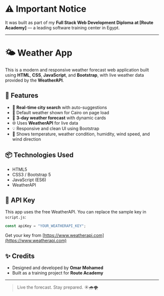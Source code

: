 # ⚠️ Important Notice
It was built as part of my **Full Stack Web Development Diploma at [Route Academy]** — a leading software training center in Egypt.

---

# 🌤️ Weather App

This is a modern and responsive weather forecast web application built using **HTML**, **CSS**, **JavaScript**, and **Bootstrap**, with live weather data provided by the **WeatherAPI**.

## 🚀 Features

- 🔎 **Real-time city search** with auto-suggestions
- 📍 Default weather shown for Cairo on page load
- 📅 **3-day weather forecast** with dynamic cards
- 🌐 Uses **WeatherAPI** for live data
- 💡 Responsive and clean UI using Bootstrap
- 🎯 Shows temperature, weather condition, humidity, wind speed, and wind direction


## 📦 Technologies Used
- HTML5
- CSS3 / Bootstrap 5
- JavaScript (ES6)
- WeatherAPI


## 🔐 API Key
This app uses the free WeatherAPI. You can replace the sample key in `script.js`:
```js
const apiKey = "YOUR_WEATHERAPI_KEY";
```
Get your key from [https://www.weatherapi.com](https://www.weatherapi.com)

## ✨ Credits
- Designed and developed by **Omar Mohamed**
- Built as a training project for **Route Academy**

---
> Live the forecast. Stay prepared. ☀️🌧️🌪️
